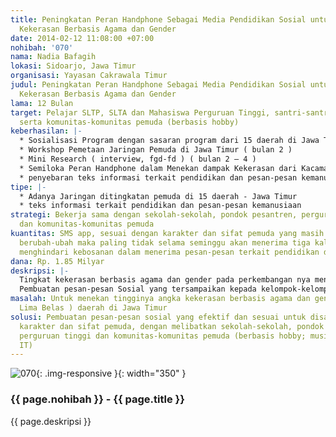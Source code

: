 ```yaml
---
title: Peningkatan Peran Handphone Sebagai Media Pendidikan Sosial untuk Menekan Angka
  Kekerasan Berbasis Agama dan Gender
date: 2014-02-12 11:08:00 +07:00
nohibah: '070'
nama: Nadia Bafagih
lokasi: Sidoarjo, Jawa Timur
organisasi: Yayasan Cakrawala Timur
judul: Peningkatan Peran Handphone Sebagai Media Pendidikan Sosial untuk Menekan Angka
  Kekerasan Berbasis Agama dan Gender
lama: 12 Bulan
target: Pelajar SLTP, SLTA dan Mahasiswa Perguruan Tinggi, santri-santri Pondok Pesantren,
  serta komunitas-komunitas pemuda (berbasis hobby)
keberhasilan: |-
  * Sosialisasi Program dengan sasaran program dari 15 daerah di Jawa Timur ( awal program, bulan 1 )
  * Workshop Pemetaan Jaringan Pemuda di Jawa Timur ( bulan 2 )
  * Mini Research ( interview, fgd-fd ) ( bulan 2 – 4 )
  * Semiloka Peran Handphone dalam Menekan dampak Kekerasan dari Kacamata Pemuda di tiap-tiap daerah ( presentasi Mini research di 15 daerah ), dilakukan pada bulan 5 – 8
  * penyebaran teks informasi terkait pendidikan dan pesan-pesan kemanusiaan ( bulan 5 – 12 ), sekitar 1000 x 15 daerah = 15.000
tipe: |-
  * Adanya Jaringan ditingkatan pemuda di 15 daerah - Jawa Timur
  * teks informasi terkait pendidikan dan pesan-pesan kemanusiaan
strategi: Bekerja sama dengan sekolah-sekolah, pondok pesantren, perguruan tinggi
  dan komunitas-komunitas pemuda
kuantitas: SMS app, sesuai dengan karakter dan sifat pemuda yang masih labil dan masih
  berubah-ubah maka paling tidak selama seminggu akan menerima tiga kali pesan, untuk
  menghindari kebosanan dalam menerima pesan-pesan terkait pendidikan dan sosial kemanusiaan
dana: Rp. 1.85 Milyar
deskripsi: |-
  Tingkat kekerasan berbasis agama dan gender pada perkembangan nya mengalami peningkatan yang cenderung naik, dan yang cukup memprihatinkan, adalah dilibatkan nya para pemuda dalam aksi-aksi perusakan dan tindakan-tindakan yang berlawanan dengan hukum dan sangat merugikan pihak-pihak korban. Handphone dan para pemuda sudah cukup familiar dalam kesehariannya, peran handphone ini akan sangat efektif untuk dijadikan sebagai Media Pendidikan Sosial untuk melakukan kerja-kerja Pengorganisasian pemuda dalam menekan angka kekerasan berbasis Agama dan Gender, dengan sasaran para pelajar SLTP, SLTA dan Perguruan Tinggi, serangkaian peristiwa bullying yang terjadi ditingkatan pelajar merupakan wujud kekerasan awal yang dapat berujung pada tindakan-tindakan kekerasan sosial pada saat dewasa nantinya.
  Pembuatan pesan-pesan Sosial yang tersampaikan kepada kelompok-kelompok pemuda sebagai sasaran utama program, menjadi penting untuk masa depan bangsa.
masalah: Untuk menekan tingginya angka kekerasan berbasis agama dan gender di 15 (
  Lima Belas ) daerah di Jawa Timur
solusi: Pembuatan pesan-pesan sosial yang efektif dan sesuai untuk disampaikan dengan
  karakter dan sifat pemuda, dengan melibatkan sekolah-sekolah, pondok pesantren,
  perguruan tinggi dan komunitas-komunitas pemuda (berbasis hobby; musik, sepeda motor,
  IT)
---
```


![070](/static/img/hibahcms/070.png){: .img-responsive }{: width="350" }

### {{ page.nohibah }} - {{ page.title }}

{{ page.deskripsi }}
